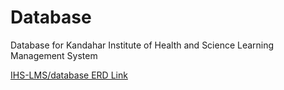 # Database
Database for Kandahar Institute of Health and Science Learning Management System

[IHS-LMS/database ERD Link](https://drive.google.com/open?id=1qu9CkrwFpzp9qvgQzJh2nTh37hR7H1sE)
